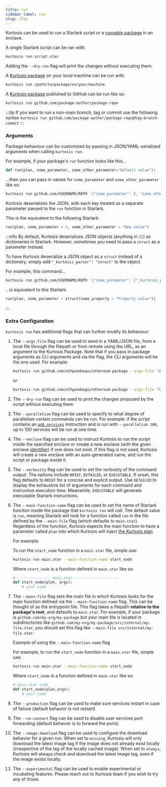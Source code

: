 ```yaml
---
title: run
sidebar_label: run
slug: /run
---
```


Kurtosis can be used to run a Starlark script or a [runnable package](../advanced-concepts/packages.md) in an enclave.

A single Starlark script can be ran with:

```bash
kurtosis run script.star
```

Adding the `--dry-run` flag will print the changes without executing them.

A [Kurtosis package](../advanced-concepts/packages.md) on your local machine can be run with:

```bash
kurtosis run /path/to/package/on/your/machine
```

A [Kurtosis package](../advanced-concepts/packages.md) published to GitHub can be run like so:

```bash
kurtosis run github.com/package-author/package-repo
```

:::tip
If you want to run a non-main branch, tag or commit use the following syntax
`kurtosis run github.com/package-author/package-repo@tag-branch-commit`
:::

### Arguments

Package behaviour can be customized by passing in JSON/YAML-serialized arguments when calling `kurtosis run`.

For example, if your package's `run` function looks like this...

```python
def run(plan, some_parameter, some_other_parameter="Default value"):
```

...then you can pass in values for `some_parameter` and `some_other_parameter` like so:

```bash
kurtosis run github.com/USERNAME/REPO '{"some_parameter": 5, "some_other_parameter": "New value"}'
```

Kurtosis deserializes the JSON, with each key treated as a separate parameter passed to the `run` function in Starlark.

This is the equivalent to the following Starlark:

```python
run(plan, some_parameter = 5, some_other_parameter = "New value")
```

:::info
By default, Kurtosis deserializes JSON objects (anything in `{}`) as dictionaries in Starlark. However, sometimes you need to pass a `struct` as a parameter instead.

To have Kurtosis deserialize a JSON object as a `struct` instead of a dictionary, simply add `"_kurtosis_parser": "struct"` to the object.

For example, this command...

```bash
kurtosis run github.com/USERNAME/REPO '{"some_parameter": {"_kurtosis_parser": "struct", "some_property": "Property value"}}'
```

...is equivalent to this Starlark:

```python
run(plan, some_parameter = struct(some_property = "Property value"))
```
:::

### Extra Configuration

`kurtosis run` has additional flags that can further modify its behaviour:

1. The `--args-file` flag can be used to send in a YAML/JSON file, from a local file through the filepath or from remote using the URL, as an argument to the Kurtosis Package. Note that if you pass in package arguments as CLI arguments and via the flag, the CLI arguments will be the one used.
   For example:
   ```bash
   kurtosis run github.com/ethpandaops/ethereum-package --args-file "devnet-5.yaml"
   ```
   or
   ```bash
   kurtosis run github.com/ethpandaops/ethereum-package --args-file "https://www.myhost.com/devnet-5.json"
   ```

1. The `--dry-run` flag can be used to print the changes proposed by the script without executing them
1. The `--parallelism` flag can be used to specify to what degree of parallelism certain commands can be run. For example: if the script contains an [`add_services`][add-services-reference] instruction and is run with `--parallelism 100`, up to 100 services will be run at one time.
1. The `--enclave` flag can be used to instruct Kurtosis to run the script inside the specified enclave or create a new enclave (with the given enclave [identifier](../advanced-concepts/resource-identifier.md)) if one does not exist. If this flag is not used, Kurtosis will create a new enclave with an auto-generated name, and run the script or package inside it.
1. The `--verbosity` flag can be used to set the verbosity of the command output. The options include `BRIEF`, `DETAILED`, or `EXECUTABLE`. If unset, this flag defaults to `BRIEF` for a concise and explicit output. Use `DETAILED` to display the exhaustive list of arguments for each command and instruction execution time. Meanwhile, `EXECUTABLE` will generate executable Starlark instructions.
1. The `--main-function-name` flag can be used to set the name of Starlark function inside the package that `kurtosis run` will call. The default value is `run`, meaning Starlark will look for a function called `run` in the file defined by the `--main-file` flag (which defaults to `main.star`). Regardless of the function, Kurtosis expects the main function to have a parameter called `plan` into which Kurtosis will inject [the Kurtosis plan](../advanced-concepts/plan.md).

   For example:

   To run the `start_node` function in a `main.star` file, simple use:
   ```bash
   kurtosis run main.star --main-function-name start_node
   ```

   Where `start_node` is a function defined in `main.star` like so:
   ```python
   # --------------- main.star --------------------
   def start_node(plan, args):
       # your code
   ```
1. The `--main-file` flag sets the main file in which Kurtosis looks for the main function defined via the `--main-function-name` flag. This can be thought of as the entrypoint file. This flag takes a filepath **relative to the package's root**, and defaults to `main.star`. For example, if your package is `github.com/my-org/my-package` but your main file is located in subdirectories like `github.com/my-org/my-package/src/internal/my-file.star`, you should set this flag like `--main-file src/internal/my-file.star`.

   Example of using the `--main-function-name` flag

   For example, to run the `start_node` function in a `main.star` file, simple use:
   ```bash
   kurtosis run main.star --main-function-name start_node
   ```

   Where `start_node` is a function defined in `main.star` like so:

   ```python
   # main.star code
   def start_node(plan,args):
       # your code
   ```
1. The `--production` flag can be used to make sure services restart in case of failure (default behavior is not restart)

1. The `--no-connect` flag can be used to disable user services port forwarding (default behavior is to forward the ports)

1. The `--image-download` flag can be used to configure the download behavior for a given run. When set to `missing`, Kurtosis will only download the latest image tag if the image does not already exist locally (irrespective of the tag of the locally cached image). When set to `always`, Kurtosis will always check and download the latest image tag, even if the image exists locally.

1. The `--experimental` flag can be used to enable experimental or incubating features. Please reach out to Kurtosis team if you wish to try any of those.


<!--------------------------------------- ONLY LINKS BELOW HERE -------------------------------->
[add-services-reference]: ../api-reference/starlark-reference/plan.md#add_services
